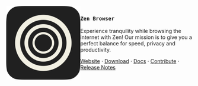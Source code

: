 <img src="./logo-black.png" align="left" width="200"/>

### `Zen Browser`

Experience tranquility while browsing the internet with Zen! Our mission is to give you a perfect balance for speed, privacy and productivity.

<a href="https://zen-browser.app/">Website</a> ·
<a href="https://zen-browser.app/download/">Download</a> ·
<a href="https://docs.zen-browser.app/">Docs</a> ·
<a href="https://docs.zen-browser.app/contribute/translation">Contribute</a> ·
<a href="https://zen-browser.app/release-notes/">Release Notes</a>
